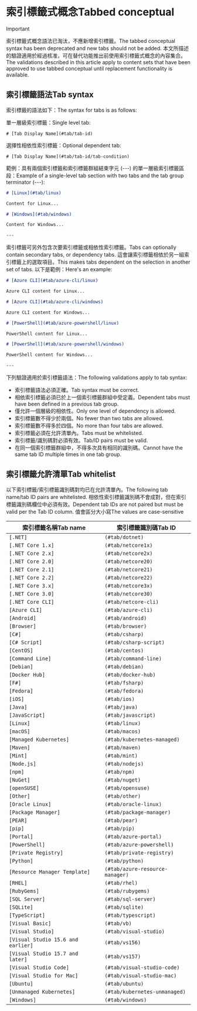 # <a name="tabbed-conceptual"></a><span data-ttu-id="549c6-101">索引標籤式概念</span><span class="sxs-lookup"><span data-stu-id="549c6-101">Tabbed conceptual</span></span>

> [!IMPORTANT]
> <span data-ttu-id="549c6-102">索引標籤式概念語法已淘汰，不應新增索引標籤。</span><span class="sxs-lookup"><span data-stu-id="549c6-102">The tabbed conceptual syntax has been deprecated and new tabs should not be added.</span></span> <span data-ttu-id="549c6-103">本文所描述的驗證適用於經過核准，可在替代功能推出前使用索引標籤式概念的內容集合。</span><span class="sxs-lookup"><span data-stu-id="549c6-103">The validations described in this article apply to content sets that have been approved to use tabbed conceptual until replacement functionality is available.</span></span>

## <a name="tab-syntax"></a><span data-ttu-id="549c6-104">索引標籤語法</span><span class="sxs-lookup"><span data-stu-id="549c6-104">Tab syntax</span></span>

<span data-ttu-id="549c6-105">索引標籤的語法如下：</span><span class="sxs-lookup"><span data-stu-id="549c6-105">The syntax for tabs is as follows:</span></span>

<span data-ttu-id="549c6-106">單一層級索引標籤：</span><span class="sxs-lookup"><span data-stu-id="549c6-106">Single level tab:</span></span>

`# [Tab Display Name](#tab/tab-id)`

<span data-ttu-id="549c6-107">選擇性相依性索引標籤：</span><span class="sxs-lookup"><span data-stu-id="549c6-107">Optional dependent tab:</span></span>

`# [Tab Display Name](#tab/tab-id/tab-condition)`

<span data-ttu-id="549c6-108">範例：具有兩個索引標籤和索引標籤群組結束字元 (---) 的單一層級索引標籤區段：</span><span class="sxs-lookup"><span data-stu-id="549c6-108">Example of a single-level tab section with two tabs and the tab group terminator (---):</span></span>

```markdown
# [Linux](#tab/linux)

Content for Linux...

# [Windows](#tab/windows)

Content for Windows...

---
```

<span data-ttu-id="549c6-109">索引標籤可另外包含次要索引標籤或相依性索引標籤。</span><span class="sxs-lookup"><span data-stu-id="549c6-109">Tabs can optionally contain secondary tabs, or dependency tabs.</span></span> <span data-ttu-id="549c6-110">這會讓索引標籤相依於另一組索引標籤上的選取項目。</span><span class="sxs-lookup"><span data-stu-id="549c6-110">This makes tabs dependent on the selection in another set of tabs.</span></span> <span data-ttu-id="549c6-111">以下是範例：</span><span class="sxs-lookup"><span data-stu-id="549c6-111">Here's an example:</span></span>

```markdown
# [Azure CLI](#tab/azure-cli/linux)

Azure CLI content for Linux...

# [Azure CLI](#tab/azure-cli/windows)

Azure CLI content for Windows...

# [PowerShell](#tab/azure-powershell/linux)

PowerShell content for Linux...

# [PowerShell](#tab/azure-powershell/windows)

PowerShell content for Windows...

---
```

<span data-ttu-id="549c6-112">下列驗證適用於索引標籤語法：</span><span class="sxs-lookup"><span data-stu-id="549c6-112">The following validations apply to tab syntax:</span></span>

- <span data-ttu-id="549c6-113">索引標籤語法必須正確。</span><span class="sxs-lookup"><span data-stu-id="549c6-113">Tab syntax must be correct.</span></span>
- <span data-ttu-id="549c6-114">相依索引標籤必須已於上一個索引標籤群組中受定義。</span><span class="sxs-lookup"><span data-stu-id="549c6-114">Dependent tabs must have been defined in a previous tab group.</span></span>
- <span data-ttu-id="549c6-115">僅允許一個層級的相依性。</span><span class="sxs-lookup"><span data-stu-id="549c6-115">Only one level of dependency is allowed.</span></span>
- <span data-ttu-id="549c6-116">索引標籤數不得少於兩個。</span><span class="sxs-lookup"><span data-stu-id="549c6-116">No fewer than two tabs are allowed.</span></span>
- <span data-ttu-id="549c6-117">索引標籤數不得多於四個。</span><span class="sxs-lookup"><span data-stu-id="549c6-117">No more than four tabs are allowed.</span></span>
- <span data-ttu-id="549c6-118">索引標籤必須在允許清單內。</span><span class="sxs-lookup"><span data-stu-id="549c6-118">Tabs must be whitelisted.</span></span>
- <span data-ttu-id="549c6-119">索引標籤/識別碼對必須有效。</span><span class="sxs-lookup"><span data-stu-id="549c6-119">Tab/ID pairs must be valid.</span></span>
- <span data-ttu-id="549c6-120">在同一個索引標籤群組中，不得多次具有相同的識別碼。</span><span class="sxs-lookup"><span data-stu-id="549c6-120">Cannot have the same tab ID multiple times in one tab group.</span></span>

## <a name="tab-whitelist"></a><span data-ttu-id="549c6-121">索引標籤允許清單</span><span class="sxs-lookup"><span data-stu-id="549c6-121">Tab whitelist</span></span>

<span data-ttu-id="549c6-122">以下索引標籤/索引標籤識別碼對均已在允許清單內。</span><span class="sxs-lookup"><span data-stu-id="549c6-122">The following tab name/tab ID pairs are whitelisted.</span></span> <span data-ttu-id="549c6-123">相依性索引標籤識別碼不會成對，但在索引標籤識別碼欄位中必須有效。</span><span class="sxs-lookup"><span data-stu-id="549c6-123">Dependent tab IDs are not paired but must be valid per the Tab ID column.</span></span> <span data-ttu-id="549c6-124">值會區分大小寫</span><span class="sxs-lookup"><span data-stu-id="549c6-124">The values are case-sensitive</span></span>

|<span data-ttu-id="549c6-125">索引標籤名稱</span><span class="sxs-lookup"><span data-stu-id="549c6-125">Tab name</span></span>              |<span data-ttu-id="549c6-126">索引標籤識別碼</span><span class="sxs-lookup"><span data-stu-id="549c6-126">Tab ID</span></span>            |
|----------------------|------------------|
|`[.NET]`              |`(#tab/dotnet)`   |
|`[.NET Core 1.x]`     |`(#tab/netcore1x)`|
|`[.NET Core 2.x]`     |`(#tab/netcore2x)`|
|`[.NET Core 2.0]`     |`(#tab/netcore20)`|
|`[.NET Core 2.1]`     |`(#tab/netcore21)`|
|`[.NET Core 2.2]`     |`(#tab/netcore22)`|
|`[.NET Core 3.x]`     |`(#tab/netcore3x)`|
|`[.NET Core 3.0]`     |`(#tab/netcore30)`|
|`[.NET Core CLI]`     |`(#tab/netcore-cli)`|
|`[Azure CLI]`         |`(#tab/azure-cli)`|
|`[Android]`           |`(#tab/android)`  |
|`[Browser]`           |`(#tab/browser)`  |
|`[C#]`                |`(#tab/csharp)`   |
|`[C# Script]`         |`(#tab/csharp-script)`|
|`[CentOS]`            |`(#tab/centos)`|
|`[Command Line]`      |`(#tab/command-line)`|
|`[Debian]`            |`(#tab/debian)`|
|`[Docker Hub]`        |`(#tab/docker-hub)`|
|`[F#]`                |`(#tab/fsharp)`|
|`[Fedora]`            |`(#tab/fedora)`|
|`[iOS]`               |`(#tab/ios)`      |
|`[Java]`              |`(#tab/java)`|
|`[JavaScript]`        |`(#tab/javascript)`|
|`[Linux]`             |`(#tab/linux)`    |
|`[macOS]`             |`(#tab/macos)`    |
|`[Managed Kubernetes]`|`(#tab/kubernetes-managed)`|
|`[Maven]`             |`(#tab/maven)`|
|`[Mint]`              |`(#tab/mint)`|
|`[Node.js]`           |`(#tab/nodejs)`|
|`[npm]`               |`(#tab/npm)` |
|`[NuGet]`             |`(#tab/nuget)`|
|`[openSUSE]`          |`(#tab/opensuse)`|
|`[Other]`             |`(#tab/other)` |
|`[Oracle Linux]`      |`(#tab/oracle-linux)`|
|`[Package Manager]`   |`(#tab/package-manager)` |
|`[PEAR]`              |`(#tab/pear)`|
|`[pip]`               |`(#tab/pip)`|
|`[Portal]`            |`(#tab/azure-portal)`    |
|`[PowerShell]`        |`(#tab/azure-powershell)`|
|`[Private Registry]`  |`(#tab/private-registry)`|
|`[Python]`            |`(#tab/python)`|
|`[Resource Manager Template]`|`(#tab/azure-resource-manager)`|
|`[RHEL]`              |`(#tab/rhel)`|
|`[RubyGems]`          |`(#tab/rubygems)`|
|`[SQL Server]`        |`(#tab/sql-server)`|
|`[SQLite]`            |`(#tab/sqlite)`|
|`[TypeScript]`        |`(#tab/typescript)`|
|`[Visual Basic]`      |`(#tab/vb)` |
|`[Visual Studio]`     |`(#tab/visual-studio)`|
|`[Visual Studio 15.6 and earlier]`|`(#tab/vs156)`|
|`[Visual Studio 15.7 and later]`  |`(#tab/vs157)`|
|`[Visual Studio Code]`            |`(#tab/visual-studio-code)`|
|`[Visual Studio for Mac]`         |`(#tab/visual-studio-mac)`|
|`[Ubuntu]`                        |`(#tab/ubuntu)`|
|`[Unmanaged Kubernetes]`          |`(#tab/kubernetes-unmanaged)`|
|`[Windows]`   |`(#tab/windows)`   |